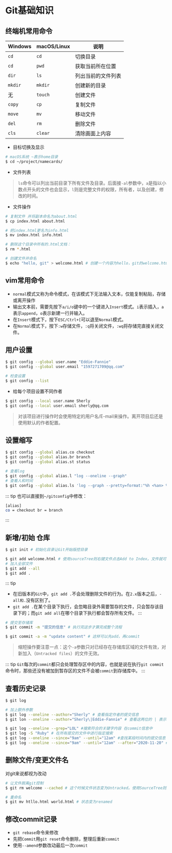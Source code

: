 # Git基础知识

## 终端机常用命令
|Windows|macOS/Linux|说明|
|-------|-----------|---|
|`cd`|`cd`|切换目录|
|`cd`|`pwd`|获取当前所在位置|
|`dir`|`ls`|列出当前的文件列表|
|`mkdir`|`mkdir`|创建新的目录|
|无|`touch`|创建文件|
|`copy`|`cp`|复制文件|
|`move`|`mv`|移动文件|
|`del`|`rm`|删除文件|
|`cls`|`clear`| 清除画面上内容|

- 目标切换及显示
```bash
# macOS系统 ~表示home目录
$ cd ~/project/namecards/
```
- 文件列表
> `ls`命令可以列出当前目录下所有文件及目录。后面接`-al`参数中，`a`是指以小数点开头的文件也会显示，`l`则是完整文件的权限，所有者，以及创建，修改的时间。

- 文件操作
```bash
# 复制文件 并将副本命名为about.html
$ cp index.html about.html

# 把index.html更名为info.html
$ mv index.html info.html

# 删除这个目录中所有的.html文档：
$ rm *.html

# 创建文件并命名
$ echo "hello, git" > welcome.html # 创建一个内容为hello，git的welcome.html文件
```

## vim常用命令
- `normal`模式又称为命令模式，在该模式下无法输入文本，仅能复制粘贴，存储或离开操作
- 输出文本前，需要先按下`a/i/o`键中的一个键进入`Insert`模式。`i`表示插入，`a`表示`append`，`o`表示新建一行并输入。
- 在`Insert`模式下，按下`ESC/Ctrl+[`可以退至`Normal`模式。
- 在`Normal`模式下，按下`:w`存储文件，`:q`将关闭文件，`:wq`将存储完直接关闭文件。

## 用户设置
```bash
$ git config --global user.name "Eddie-Fannie"
$ git config --global user.email "1597271709@qq.com"

# 检查设置
$ git config --list
```
- 给每个项目设置不同作者
```bash
$ git config --local user.name Sherly
$ git config --local user.email sherly@qq.com
```
> 对该项目进行操作时会使用特定的用户名/E-mail来操作。离开项目后还是使用默认的作者配置。

## 设置缩写
```bash
$ git config --global alias.co checkout
$ git config --global alias.br branch
$ git config --global alias.st status

# 查看log
$ git config --global alias.l "log --oneline --graph"
# 查看人和时间
$ git config --global alias.ls 'log --graph --pretty=format:"%h <%an> %ar %s"'
```

::: tip
也可以直接到`~/gitconfig`中修改：
```bash
[alias]
co = checkout br = branch
```
:::

## 新增/初始 仓库
```bash
$ git init # 初始化目录让Git开始版控目录

$ git add welcome.html # 使用sourceTree则右键文件点击Add to Index。文件就可以被Git管控，被安置到了暂存区Index。
# 加入全部文件
$ git add --all
$ git add .
```
::: tip
- 在旧版本的`Git`中，`git add .`不会处理删除文件的行为。在`2.x`版本之后，`-all和.`没有区别了。
- `git add .`在某个目录下执行，会忽略目录外需要暂存的文件，只会暂存该目录下的；而`git add all`在哪个目录下执行都会暂存所有文件。
:::

```bash
# 提交至存储库
$ git commit -m "提交的信息" # 执行完这步才算完成整个流程

$ git commit -a -m "update content" # 这样可以先add，再commit
```
> 缩短操作要注意一点：这个`-a`参数只对已经存在存储库区域的文件有效，对新加入（`Untracked files`）的文件无效。

::: tip
`Git`每次的`commit`都只会处理暂存区中的内容，也就是说在执行`git commit`命令时，那些还没有被加到暂存区的文件不会被`commit`到存储库中。
:::

## 查看历史记录
```bash
$ git log

# 加上额外参数
$ git log --oneline --author="Sherly" # 查看指定作者的提交信息
$ git lon --oneline --author="Sherly\|Eddie-Fannie" # 查看这两位的 | 表示或者

$ git log --oneline --grep="LOL" #搜索符合的关键字内容 在commit信息中
$ git log -S "Ruby" # 在所有提交的文件中进行指定搜索
$ git log --oneline --since="9am" --until="12am" #查找某段时间内的提交信息
$ git log --oneline --since="9am" --until="12am" --after="2020-11-20" #在某年之后
```

## 删除文件/变更文件名
对git来说都视为改动
```bash
# 让文件脱离git控制
$ git rm welcome --cached # 这个时候文件状态变为Untracked。使用SourceTree则点击文件Stop Tracking选项即可。

# 重命名
$ git mv htllo.html world.html # 状态变为renamed
```

## 修改commit记录
- `git rebase`命令来修改
- 先把`Commit`用`git reset`命令删除，整理后重新`commit`
- 使用`--amend`参数改动最后一次`commit`